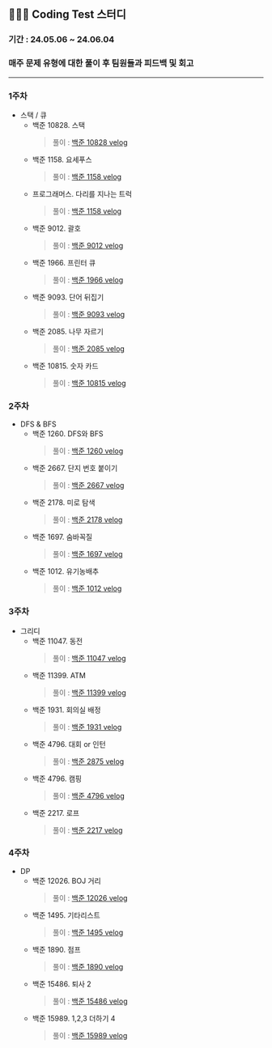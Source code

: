 
## 🧑🏻‍💻 Coding Test 스터디
### 기간 : 24.05.06 ~ 24.06.04

### 매주 문제 유형에 대한 풀이 후 팀원들과 피드백 및 회고

---
### 1주차
- 스택 / 큐
  - 백준 10828. 스택
    > 풀이 : [백준 10828 velog](https://velog.io/@moonjs1018/Java-%EB%B0%B1%EC%A4%80-10828-%EC%8A%A4%ED%83%9D)
  - 백준 1158. 요세푸스
    > 풀이 : [백준 1158 velog](https://velog.io/@moonjs1018/Java-%EB%B0%B1%EC%A4%80-1158.-%EC%9A%94%EC%84%B8%ED%91%B8%EC%8A%A4)
  - 프로그래머스. 다리를 지나는 트럭
    >풀이 : [백준 1158 velog](https://velog.io/@moonjs1018/Java-%EB%8B%A4%EB%A6%AC%EB%A5%BC-%EC%A7%80%EB%82%98%EB%8A%94-%ED%8A%B8%EB%9F%AD)
  - 백준 9012. 괄호
    >풀이 : [백준 9012 velog](https://velog.io/@moonjs1018/Java-%EB%B0%B1%EC%A4%80-9012.-%EA%B4%84%ED%98%B8)
  - 백준 1966. 프린터 큐
    >풀이 : [백준 1966 velog](https://velog.io/@moonjs1018/Java-%EB%B0%B1%EC%A4%80-1966.-%ED%94%84%EB%A6%B0%ED%84%B0-%ED%81%90)
  - 백준 9093. 단어 뒤집기
    >풀이 : [백준 9093 velog](https://velog.io/@moonjs1018/Java-%EB%B0%B1%EC%A4%80-9033.-%EB%8B%A8%EC%96%B4-%EB%92%A4%EC%A7%91%EA%B8%B0)
  - 백준 2085. 나무 자르기
    > 풀이 : [백준 2085 velog](https://velog.io/@moonjs1018/Java-%EB%B0%B1%EC%A4%80-2805.-%EB%82%98%EB%AC%B4-%EC%9E%90%EB%A5%B4%EA%B8%B0)
  - 백준 10815. 숫자 카드
    > 풀이 : [백준 10815 velog](https://velog.io/@moonjs1018/Java-%EB%B0%B1%EC%A4%80-10815.-%EC%88%AB%EC%9E%90-%EC%B9%B4%EB%93%9C)  

### 2주차
  - DFS & BFS
    - 백준 1260. DFS와 BFS
      >   풀이 : [백준 1260 velog](https://velog.io/@moonjs1018/Java-%EB%B0%B1%EC%A4%80-1205)
    - 백준 2667. 단지 번호 붙이기
      >   풀이 : [백준 2667 velog](https://velog.io/@moonjs1018/Java-%EB%B0%B1%EC%A4%80-2667.-%EB%8B%A8%EC%A7%80-%EB%B2%88%ED%98%B8-%EB%B6%99%EC%9D%B4%EA%B8%B0)
    - 백준 2178. 미로 탐색
      >   풀이 : [백준 2178 velog](https://velog.io/@moonjs1018/Java-%EB%B0%B1%EC%A4%80-2178.-%EB%AF%B8%EB%A1%9C%EC%B0%BE%EA%B8%B0)
    - 백준 1697. 숨바꼭질
      >   풀이 : [백준 1697 velog](https://velog.io/@moonjs1018/Java-%EB%B0%B1%EC%A4%80-1697.-%EC%88%A8%EB%B0%94%EA%BC%AD%EC%A7%88)
    - 백준 1012. 유기농배추
      >    풀이 : [백준 1012 velog](https://velog.io/@moonjs1018/Java-%EB%B0%B1%EC%A4%80-1012.-%EC%9C%A0%EA%B8%B0%EB%86%8D-%EB%B0%B0%EC%B6%94)

### 3주차
  - 그리디
    - 백준 11047. 동전
      >  풀이 : [백준 11047 velog](https://velog.io/@moonjs1018/Java-%EB%B0%B1%EC%A4%80-11047.-%EB%8F%99%EC%A0%84)
    - 백준 11399. ATM
      >  풀이 : [백준 11399 velog](https://velog.io/@moonjs1018/Java-%EB%B0%B1%EC%A4%80-11399.-ATM)
    - 백준 1931. 회의실 배정
      >  풀이 : [백준 1931 velog](https://velog.io/@moonjs1018/Java-%EB%B0%B1%EC%A4%80-1931.-%ED%9A%8C%EC%9D%98%EC%8B%A4-%EB%B0%B0%EC%A0%95)
    - 백준 4796. 대회 or 인턴
      >  풀이 : [백준 2875 velog](https://velog.io/@moonjs1018/Java-%EB%B0%B1%EC%A4%80-2875.-%EB%8C%80%ED%9A%8C-or-%EC%9D%B8%ED%84%B4)
    - 백준 4796. 캠핑
      >  풀이 : [백준 4796 velog](https://velog.io/@moonjs1018/Java-%EB%B0%B1%EC%A4%80-4796.-%EC%BA%A0%ED%95%91)
    - 백준 2217. 로프 
      >  풀이 : [백준 2217 velog](https://velog.io/@moonjs1018/Java-%EB%B0%B1%EC%A4%80-2217.-%EB%A1%9C%ED%94%84)
    
### 4주차
  - DP
    - 백준 12026. BOJ 거리
      > 풀이 : [백준 12026 velog](https://velog.io/@moonjs1018/Java-%EB%B0%B1%EC%A4%80-12026.-BOJ-%EA%B1%B0%EB%A6%AC)
    - 백준 1495. 기타리스트
      > 풀이 : [백준 1495 velog](https://velog.io/@moonjs1018/Java-%EB%B0%B1%EC%A4%80-1495.-%EA%B8%B0%ED%83%80%EB%A6%AC%EC%8A%A4%ED%8A%B8)
    - 백준 1890. 점프
      > 풀이 : [백준 1890 velog](https://velog.io/@moonjs1018/Java-%EB%B0%B1%EC%A4%80-1890.-%EC%A0%90%ED%94%84)
    - 백준 15486. 퇴사 2
      > 풀이 : [백준 15486 velog](https://velog.io/@moonjs1018/Java-%EB%B0%B1%EC%A4%80-15486.-%ED%87%B4%EC%82%AC-2)
    - 백준 15989. 1,2,3 더하기 4
      > 풀이 : [백준 15989 velog](https://velog.io/@moonjs1018/Java-%EB%B0%B1%EC%A4%80-15989.-1-2-3-%EB%8D%94%ED%95%98%EA%B8%B0-4)
    
